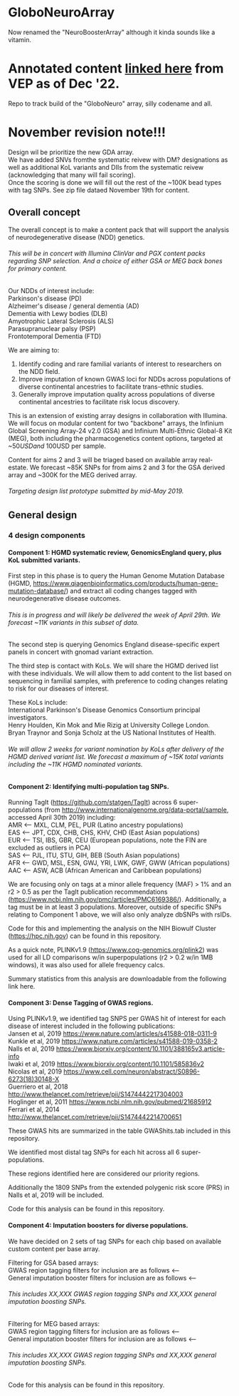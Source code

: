 # GloboNeuroArray  
Now renamed the "NeuroBoosterArray" although it kinda sounds like a vitamin.

# Annotated content [linked here](https://drive.google.com/drive/folders/1K8f-yn_VuwhL-Ff863EzCi61MHbGmgvu?usp=share_link) from VEP as of Dec '22.  

Repo to track build of the "GloboNeuro" array, silly codename and all.

# November revision note!!!
Design wil be prioritize the new GDA array.  
We have added SNVs fromthe systematic reivew with DM? designations as well as additional KoL variants and DIIs from the systematic reivew (acknowledging that many will fail scoring).  
Once the scoring is done we will fill out the rest of the ~100K bead types with tag SNPs.
See zip file dataed November 19th for content.

## Overall concept

The overall concept is to make a content pack that will support the analysis of neurodegenerative disease (NDD) genetics. 
###### This will be in concert with Illumina ClinVar and PGX content packs regarding SNP selection. And a choice of either GSA or MEG back bones for primary content.

Our NDDs of interest include:  
Parkinson's disease (PD)  
Alzheimer's disease / general dementia (AD)  
Dementia with Lewy bodies (DLB)  
Amyotrophic Lateral Sclerosis (ALS)  
Parasupranuclear palsy (PSP)  
Frontotemporal Dementia (FTD)  

We are aiming to:  
1. Identify coding and rare familial variants of interest to researchers on the NDD field.  
2. Improve imputation of known GWAS loci for NDDs across populations of diverse continental ancestries to facilitate trans-ethnic studies.  
3. Generally improve imputation quality across populations of diverse continental ancestries to facilitate risk locus discovery.  

This is an extension of existing array designs in collaboration with Illumina.  We will focus on modular content for two "backbone" arrays, the Infinium Global Screening Array-24 v2.0  (GSA) and Infinium Multi-Ethnic Global-8 Kit (MEG), both including the pharmacogenetics content options, targeted at ~$50USD and ~$100USD per sample.

Content for aims 2 and 3 will be triaged based on available array real-estate. We forecast ~85K SNPs for from aims 2 and 3 for the GSA derived array and ~300K for the MEG derived array.

###### Targeting design list prototype submitted by mid-May 2019.

## General design

### 4 design components

#### Component 1: HGMD systematic review, GenomicsEngland query, plus KoL submitted variants.

First step in this phase is to query the Human Genome Mutation Database (HGMD, https://www.qiagenbioinformatics.com/products/human-gene-mutation-database/) and extract all coding changes tagged with neurodegenerative disease outcomes.
###### This is in progress and will likely be delivered the week of April 29th. We forecast ~11K variants in this subset of data.

The second step is querying Genomics England disease-specific expert panels in concert with gnomad variant extraction.

The third step is contact with KoLs. We will share the HGMD derived list with these individuals. We will allow them to add content to the list based on sequencing in familial samples, with preference to coding changes relating to risk for our diseases of interest.

These KoLs include:  
International Parkinson's Disease Genomics Consortium principal investigators.  
Henry Houlden, Kin Mok and Mie Rizig at University College London.  
Bryan Traynor and Sonja Scholz at the US National Institutes of Health.
###### We will allow 2 weeks for variant nomination by KoLs after delivery of the HGMD derived variant list. We forecast a maximum of ~15K total variants including the ~11K HGMD nominated variants.

#### Component 2: Identifying multi-population tag SNPs.

Running TagIt (https://github.com/statgen/TagIt) across 6 super-populations (from http://www.internationalgenome.org/data-portal/sample, accessed April 30th 2019) including:  
AMR <-- MXL, CLM, PEL, PUR (Latino ancestry populations)  
EAS <-- JPT, CDX, CHB, CHS, KHV, CHD (East Asian populations)  
EUR <-- TSI, IBS, GBR, CEU (European populations, note the FIN are excluded as outliers in PCA)  
SAS <-- PJL, ITU, STU, GIH, BEB (South Asian populations)  
AFR <-- GWD, MSL, ESN, GWJ, YRI, LWK, GWF, GWW (African populations)  
AAC <-- ASW, ACB (African American and Caribbean populations)  

We are focusing only on tags at a minor allele frequency (MAF) > 1% and an r2 > 0.5 as per the TagIt publication recommendations (https://www.ncbi.nlm.nih.gov/pmc/articles/PMC6169386/). Additionally, a tag must be in at least 3 populations. Moreover, outside of specific SNPs relating to Component 1 above, we will also only analyze dbSNPs with rsIDs.

Code for this and implementing the analysis on the NIH Biowulf Cluster (https://hpc.nih.gov) can be found in this repository.

As a quick note, PLINKv1.9 (https://www.cog-genomics.org/plink2) was used for all LD comparisons w/in superpopulations (r2 > 0.2 w/in 1MB windows), it was also used for allele frequency calcs.

Summary statistics from this analysis are downloadable from the following link here.

#### Component 3: Dense Tagging of GWAS regions.

Using PLINKv1.9, we identified tag SNPS per GWAS hit of interest for each disease of interest included in the following publications:  
Jansen et al, 2019 https://www.nature.com/articles/s41588-018-0311-9  
Kunkle et al, 2019 https://www.nature.com/articles/s41588-019-0358-2  
Nalls et al, 2019 https://www.biorxiv.org/content/10.1101/388165v3.article-info  
Iwaki et al, 2019 https://www.biorxiv.org/content/10.1101/585836v2  
Nicolas et al, 2019 https://www.cell.com/neuron/abstract/S0896-6273(18)30148-X  
Guerriero et al, 2018 http://www.thelancet.com/retrieve/pii/S1474442217304003  
Hoglinger et al, 2011 https://www.ncbi.nlm.nih.gov/pubmed/21685912  
Ferrari et al, 2014 http://www.thelancet.com/retrieve/pii/S1474442214700651  

These GWAS hits are summarized in the table GWAShits.tab included in this repository.

We identified most distal tag SNPs for each hit across all 6 super-populations.

These regions identified here are considered our priority regions.

Additionally the 1809 SNPs from the extended polygenic risk score (PRS) in Nalls et al, 2019 will be included.  

Code for this analysis can be found in this repository.

#### Component 4: Imputation boosters for diverse populations.

We have decided on 2 sets of tag SNPs for each chip based on available custom content per base array.

Filtering for GSA based arrays:  
GWAS region tagging filters for inclusion are as follows <--   
General imputation booster filters for inclusion are as follows <--   
###### This includes XX,XXX GWAS region tagging SNPs and XX,XXX general imputation boosting SNPs.  

Filtering for MEG based arrays:  
GWAS region tagging filters for inclusion are as follows <--   
General imputation booster filters for inclusion are as follows <--   
###### This includes XX,XXX GWAS region tagging SNPs and XX,XXX general imputation boosting SNPs.  

Code for this analysis can be found in this repository.
